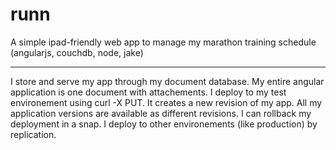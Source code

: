 # runn

A simple ipad-friendly web app to manage my marathon training schedule (angularjs, couchdb, node, jake)

---

I store and serve my app through my document database. My entire angular application is one document with attachements. I deploy to my test environement using curl -X PUT. It creates a new revision of my app. All my application versions are available as different revisions. I can rollback my deployment in a snap. I deploy to other environements (like production) by replication. 